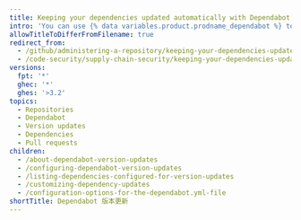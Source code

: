 ```yaml
---
title: Keeping your dependencies updated automatically with Dependabot version updates
intro: 'You can use {% data variables.product.prodname_dependabot %} to automatically keep the dependencies and packages used in your repository updated to the latest version, even when they don’t have any known vulnerabilities.'
allowTitleToDifferFromFilename: true
redirect_from:
  - /github/administering-a-repository/keeping-your-dependencies-updated-automatically
  - /code-security/supply-chain-security/keeping-your-dependencies-updated-automatically
versions:
  fpt: '*'
  ghec: '*'
  ghes: '>3.2'
topics:
  - Repositories
  - Dependabot
  - Version updates
  - Dependencies
  - Pull requests
children:
  - /about-dependabot-version-updates
  - /configuring-dependabot-version-updates
  - /listing-dependencies-configured-for-version-updates
  - /customizing-dependency-updates
  - /configuration-options-for-the-dependabot.yml-file
shortTitle: Dependabot 版本更新
---
```



